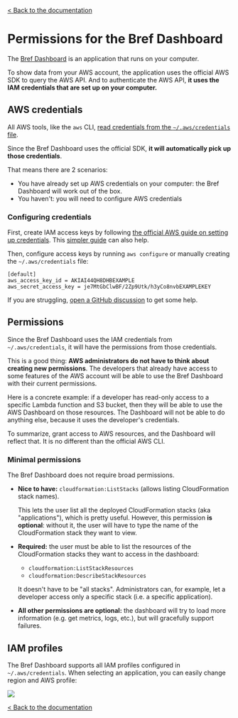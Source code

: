 [< Back to the documentation](https://github.com/brefphp/dashboard)

# Permissions for the Bref Dashboard

The [Bref Dashboard](https://dashboard.bref.sh/) is an application that runs on your computer.

To show data from your AWS account, the application uses the official AWS SDK to query the AWS API. And to authenticate the AWS API, **it uses the IAM credentials that are set up on your computer.**

## AWS credentials

All AWS tools, like the `aws` CLI, [read credentials from the `~/.aws/credentials` file](https://docs.aws.amazon.com/cli/latest/userguide/cli-configure-files.html).

Since the Bref Dashboard uses the official SDK, **it will automatically pick up those credentials**.

That means there are 2 scenarios:

- You have already set up AWS credentials on your computer: the Bref Dashboard will work out of the box.
- You haven't: you will need to configure AWS credentials

### Configuring credentials

First, create IAM access keys by following [the official AWS guide on setting up credentials](https://docs.aws.amazon.com/cli/latest/userguide/cli-configure-quickstart.html#cli-configure-quickstart-config). This [simpler guide](https://bref.sh/docs/installation/aws-keys.html) can also help.

Then, configure access keys by running `aws configure` or manually creating the `~/.aws/credentials` file:

```
[default]
aws_access_key_id = AKIAI44QH8DHBEXAMPLE
aws_secret_access_key = je7MtGbClwBF/2Zp9Utk/h3yCo8nvbEXAMPLEKEY
```

If you are struggling, [open a GitHub discussion](https://github.com/brefphp/dashboard/discussions) to get some help.

## Permissions

Since the Bref Dashboard uses the IAM credentials from `~/.aws/credentials`, it will have the permissions from those credentials.

This is a good thing: **AWS administrators do not have to think about creating new permissions**. The developers that already have access to some features of the AWS account will be able to use the Bref Dashboard with their current permissions.

Here is a concrete example: if a developer has read-only access to a specific Lambda function and S3 bucket, then they will be able to use the AWS Dashboard on those resources. The Dashboard will not be able to do anything else, because it uses the developer's credentials.

To summarize, grant access to AWS resources, and the Dashboard will reflect that. It is no different than the official AWS CLI.

### Minimal permissions

The Bref Dashboard does not require broad permissions.

- **Nice to have:** `cloudformation:ListStacks` (allows listing CloudFormation stack names).

  This lets the user list all the deployed CloudFormation stacks (aka "applications"), which is pretty useful. However, this permission **is optional**: without it, the user will have to type the name of the CloudFormation stack they want to view.

- **Required:** the user must be able to list the resources of the CloudFormation stacks they want to access in the dashboard:

  - `cloudformation:ListStackResources`
  - `cloudformation:DescribeStackResources`

  It doesn't have to be "all stacks". Administrators can, for example, let a developer access only a specific stack (i.e. a specific application).

- **All other permissions are optional:** the dashboard will try to load more information (e.g. get metrics, logs, etc.), but will gracefully support failures.

## IAM profiles

The Bref Dashboard supports all IAM profiles configured in `~/.aws/credentials`. When selecting an application, you can easily change region and AWS profile:

![](https://i.imgur.com/ArseGsc.png)

[< Back to the documentation](https://github.com/brefphp/dashboard)
